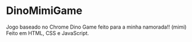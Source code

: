 # DinoMimiGame
Jogo baseado no Chrome Dino Game feito para a minha namorada!! (mimi)
Feito em HTML, CSS e JavaScript.
